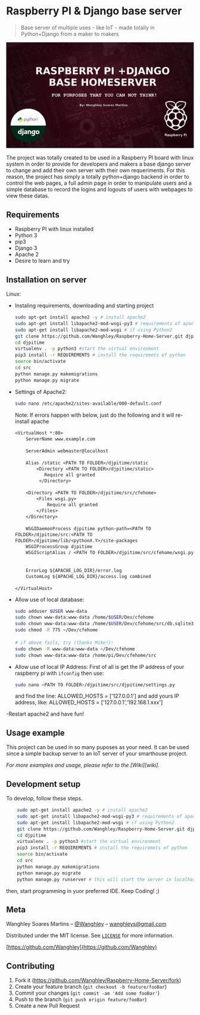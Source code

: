 # Raspberry PI & Django base server
> Base server of multiple uses - like IoT - made totally in Python+Django from a maker to makers

![](static/header.png)

The project was totally created to be used in a Raspberry PI board with linux system in order to provide for developers and makers a base django server to change and add their own server with their own requeriments. For this reason, the project has simply a totally python+django backend in order to control the web pages, a full admin page in order to manipulate users and a simple database to record the logins and logouts of users with webpages to view these datas.

## Requirements
  - Raspberry PI with linux installed
  - Python 3
  - pip3
  - Django 3
  - Apache 2
  - Desire to learn and try

## Installation on server

Linux:
  - Instaling requirements, downloading and starting project
    ```sh
    sudo apt-get install apache2 -y # install apache2
    sudo apt-get install libapache2-mod-wsgi-py3 # requirements of apache
    sudo apt-get install libapache2-mod-wsgi # if using Python2
    git clone https://github.com/Wanghley/Raspberry-Home-Server.git djpitime #clone repository
    cd djpitime
    virtualenv . -p python3 #start the virtual environment
    pip3 install -r REQUIREMENTS # install the requiremets of python
    source bin/activate
    cd src
    python manage.py makemigrations
    python manage.py migrate
    ```
  - Settings of Apache2:
    ```sh
    sudo nano /etc/apache2/sites-available/000-default.conf
    ```
    Note: If errors happen with below, just do the following and it will re-install apache


    ```     
    <VirtualHost *:80>
        ServerName www.example.com

        ServerAdmin webmaster@localhost

        Alias /static <PATH TO FOLDER>/djpitime/static
            <Directory <PATH TO FOLDER>/djpitime/static>
               Require all granted
             </Directory>

        <Directory <PATH TO FOLDER>/djpitime/src/cfehome>
            <Files wsgi.py>
                Require all granted
            </Files>
        </Directory>

        WSGIDaemonProcess djpitime python-path=<PATH TO FOLDER>/djpitime/src:<PATH TO FOLDER>/djpitime/lib/<pythonX.Y>/site-packages
        WSGIProcessGroup djpitime
        WSGIScriptAlias / <PATH TO FOLDER>/djpitime/src/cfehome/wsgi.py


        ErrorLog ${APACHE_LOG_DIR}/error.log
        CustomLog ${APACHE_LOG_DIR}/access.log combined

    </VirtualHost>

    ```
  - Allow use of local database:
    ``` sh
    sudo adduser $USER www-data
    sudo chown www-data:www-data /home/$USER/Dev/cfehome    
    sudo chown www-data:www-data /home/$USER/Dev/cfehome/src/db.sqlite3
    sudo chmod -R 775 ~/Dev/cfehome

    # if above fails, try (thanks Mike!):
    sudo chown -R www-data:www-data ~/Dev/cfehome
    sudo chown www-data:www-data /home/pi/Dev/cfehome/src
    ```
  - Allow use of local IP Address:
    First of all is get the IP address of your raspberry pi with ```ifconfig```
    then use:
    ```sh
    sudo nano <PATH TO FOLDER>/djpitime/src/djpitime/settings.py
    ```
    and find the line: ALLOWED_HOSTS = ['127.0.0.1'] and add yours IP address, like: ALLOWED_HOSTS = ['127.0.0.1','192.168.1.xxx']
  
  -Restart apache2 and have fun!

## Usage example

This project can be used in so many puposes as your need. It can be used since a simple backup server to an IoT server of your smarthouse project.

_For more examples and usage, please refer to the [Wiki][wiki]._

## Development setup

To develop, follow these steps.

  ```sh
      sudo apt-get install apache2 -y # install apache2
      sudo apt-get install libapache2-mod-wsgi-py3 # requirements of apache
      sudo apt-get install libapache2-mod-wsgi # if using Python2
      git clone https://github.com/Wanghley/Raspberry-Home-Server.git djpitime #clone repository
      cd djpitime
      virtualenv . -p python3 #start the virtual environment
      pip3 install -r REQUIREMENTS # install the requiremets of python
      source bin/activate
      cd src
      python manage.py makemigrations
      python manage.py migrate
      python manage.py runserver # this will start the server in localhost to development purposes
  ```
  then, start programming in yuor preferred IDE.
  Keep Coding! ;)


## Meta

Wanghley Soares Martins – [@Wanghley](https://www.instagram.com/Wanghley/) – wanghleys@gmail.com

Distributed under the MIT license. See [``LICENSE``](https://github.com/Wanghley/Raspberry-Home-Server/blob/master/LICENSE) for more information.

[https://github.com/Wanghley](https://github.com/Wanghley)

## Contributing

1. Fork it (<https://github.com/Wanghley/Raspberry-Home-Server/fork>)
2. Create your feature branch (`git checkout -b feature/fooBar`)
3. Commit your changes (`git commit -am 'Add some fooBar'`)
4. Push to the branch (`git push origin feature/fooBar`)
5. Create a new Pull Request

<!-- Markdown link & img dfn's -->

[npm-downloads]: https://img.shields.io/npm/dm/datadog-metrics.svg?style=flat-square
